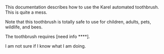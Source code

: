 This documentation describes how to use the Karel 
automated toothbrush. This is quite a mess.

Note that this toothbrush is totally safe to use for children,
adults, pets, wildlife, and bees.

The toothbrush requires [need info ****].

I am not sure if I know what I am doing.